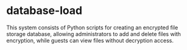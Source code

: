 # database-load
This system consists of Python scripts for creating an encrypted file storage database, allowing administrators to add and delete files with encryption, while guests can view files without decryption access.
